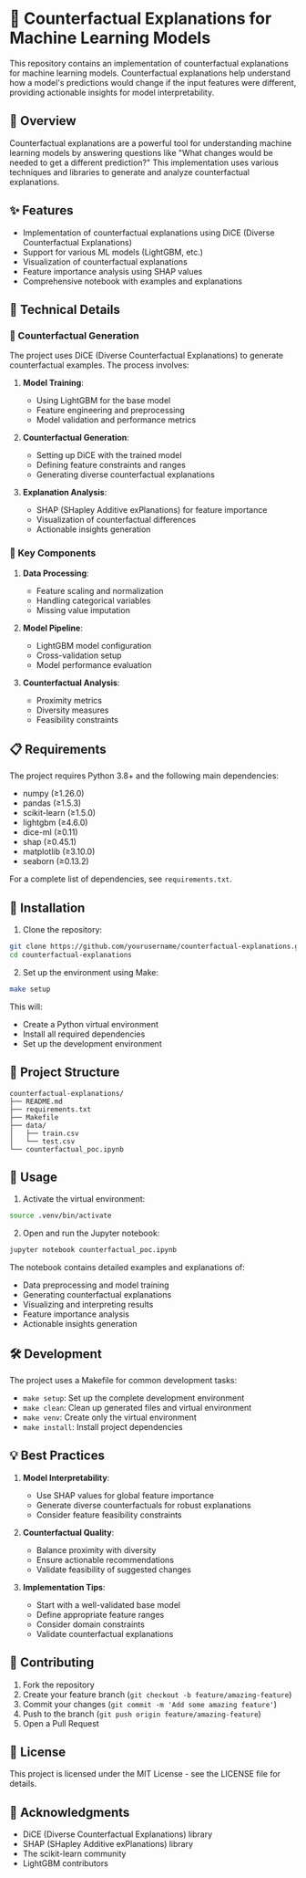 # 🤖 Counterfactual Explanations for Machine Learning Models

This repository contains an implementation of counterfactual explanations for machine learning models. Counterfactual explanations help understand how a model's predictions would change if the input features were different, providing actionable insights for model interpretability.

## 🎯 Overview

Counterfactual explanations are a powerful tool for understanding machine learning models by answering questions like "What changes would be needed to get a different prediction?" This implementation uses various techniques and libraries to generate and analyze counterfactual explanations.

## ✨ Features

- Implementation of counterfactual explanations using DiCE (Diverse Counterfactual Explanations)
- Support for various ML models (LightGBM, etc.)
- Visualization of counterfactual explanations
- Feature importance analysis using SHAP values
- Comprehensive notebook with examples and explanations

## 🔧 Technical Details

### 🔄 Counterfactual Generation
The project uses DiCE (Diverse Counterfactual Explanations) to generate counterfactual examples. The process involves:

1. **Model Training**:
   - Using LightGBM for the base model
   - Feature engineering and preprocessing
   - Model validation and performance metrics

2. **Counterfactual Generation**:
   - Setting up DiCE with the trained model
   - Defining feature constraints and ranges
   - Generating diverse counterfactual explanations

3. **Explanation Analysis**:
   - SHAP (SHapley Additive exPlanations) for feature importance
   - Visualization of counterfactual differences
   - Actionable insights generation

### 🧩 Key Components

1. **Data Processing**:
   - Feature scaling and normalization
   - Handling categorical variables
   - Missing value imputation

2. **Model Pipeline**:
   - LightGBM model configuration
   - Cross-validation setup
   - Model performance evaluation

3. **Counterfactual Analysis**:
   - Proximity metrics
   - Diversity measures
   - Feasibility constraints

## 📋 Requirements

The project requires Python 3.8+ and the following main dependencies:
- numpy (≥1.26.0)
- pandas (≥1.5.3)
- scikit-learn (≥1.5.0)
- lightgbm (≥4.6.0)
- dice-ml (≥0.11)
- shap (≥0.45.1)
- matplotlib (≥3.10.0)
- seaborn (≥0.13.2)

For a complete list of dependencies, see `requirements.txt`.

## 🚀 Installation

1. Clone the repository:
```bash
git clone https://github.com/yourusername/counterfactual-explanations.git
cd counterfactual-explanations
```

2. Set up the environment using Make:
```bash
make setup
```

This will:
- Create a Python virtual environment
- Install all required dependencies
- Set up the development environment

## 📁 Project Structure

```
counterfactual-explanations/
├── README.md
├── requirements.txt
├── Makefile
├── data/
│   ├── train.csv
│   └── test.csv
└── counterfactual_poc.ipynb
```

## 📖 Usage

1. Activate the virtual environment:
```bash
source .venv/bin/activate
```

2. Open and run the Jupyter notebook:
```bash
jupyter notebook counterfactual_poc.ipynb
```

The notebook contains detailed examples and explanations of:
- Data preprocessing and model training
- Generating counterfactual explanations
- Visualizing and interpreting results
- Feature importance analysis
- Actionable insights generation

## 🛠️ Development

The project uses a Makefile for common development tasks:

- `make setup`: Set up the complete development environment
- `make clean`: Clean up generated files and virtual environment
- `make venv`: Create only the virtual environment
- `make install`: Install project dependencies

## 💡 Best Practices

1. **Model Interpretability**:
   - Use SHAP values for global feature importance
   - Generate diverse counterfactuals for robust explanations
   - Consider feature feasibility constraints

2. **Counterfactual Quality**:
   - Balance proximity with diversity
   - Ensure actionable recommendations
   - Validate feasibility of suggested changes

3. **Implementation Tips**:
   - Start with a well-validated base model
   - Define appropriate feature ranges
   - Consider domain constraints
   - Validate counterfactual explanations

## 🤝 Contributing

1. Fork the repository
2. Create your feature branch (`git checkout -b feature/amazing-feature`)
3. Commit your changes (`git commit -m 'Add some amazing feature'`)
4. Push to the branch (`git push origin feature/amazing-feature`)
5. Open a Pull Request

## 📄 License

This project is licensed under the MIT License - see the LICENSE file for details.

## 🙏 Acknowledgments

- DiCE (Diverse Counterfactual Explanations) library
- SHAP (SHapley Additive exPlanations) library
- The scikit-learn community
- LightGBM contributors
